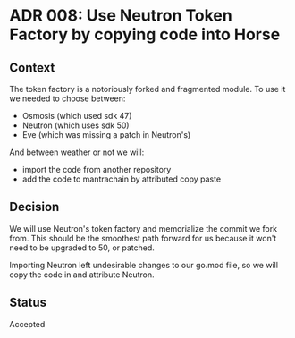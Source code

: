 # ADR 008: Use Neutron Token Factory by copying code into Horse

## Context

The token factory is a notoriously forked and fragmented module. To use it we needed to choose between:

- Osmosis (which used sdk 47)
- Neutron (which uses sdk 50)
- Eve (which was missing a patch in Neutron's)

And between weather or not we will:

- import the code from another repository
- add the code to mantrachain by attributed copy paste

## Decision

We will use Neutron's token factory and memorialize the commit we fork from. This should be the smoothest path forward for us because it won't need to be upgraded to 50, or patched.

Importing Neutron left undesirable changes to our go.mod file, so we will copy the code in and attribute Neutron.

## Status

Accepted
